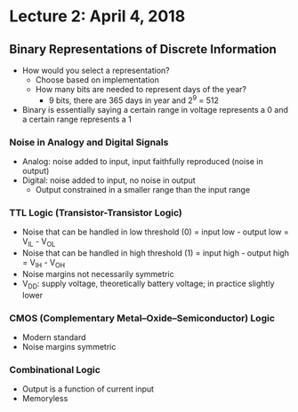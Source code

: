 # Lecture 2: April 4, 2018
## Binary Representations of Discrete Information
* How would you select a representation?
  * Choose based on implementation
  * How many bits are needed to represent days of the year?
    * 9 bits, there are 365 days in year and 2<sup>9</sup> = 512
* Binary is essentially saying a certain range in voltage represents a 0 and a certain range represents a 1
### Noise in Analogy and Digital Signals
* Analog: noise added to input, input faithfully reproduced (noise in output)
* Digital: noise added to input, no noise in output
  * Output constrained in a smaller range than the input range
### TTL Logic (Transistor-Transistor Logic)
* Noise that can be handled in low threshold (0) = input low - output low = V<sub>IL</sub> - V<sub>OL</sub>
* Noise that can be handled in high threshold (1) = input high - output high = V<sub>IH</sub> - V<sub>OH</sub>
* Noise margins not necessarily symmetric
* V<sub>DD</sub>: supply voltage, theoretically battery voltage; in practice slightly lower
### CMOS (Complementary Metal–Oxide–Semiconductor) Logic
* Modern standard
* Noise margins symmetric
### Combinational Logic
* Output is a function of current input
* Memoryless
